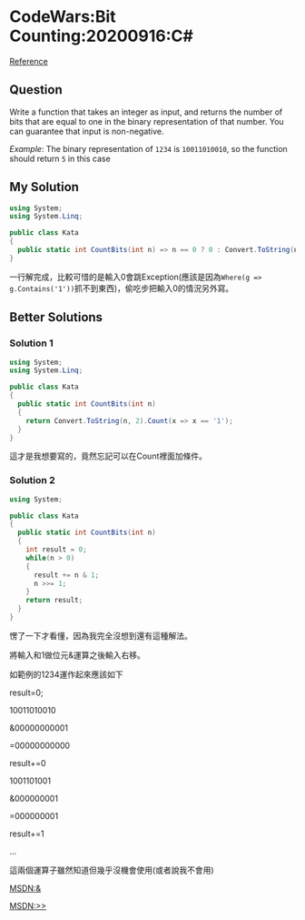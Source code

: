 # CodeWars:Bit Counting:20200916:C#

[Reference](https://www.codewars.com/kata/526571aae218b8ee490006f4/csharp)



## Question

Write a function that takes an integer as input, and returns the number of bits that are equal to one in the binary representation of that number. You can guarantee that input is non-negative.

*Example*: The binary representation of `1234` is `10011010010`, so the function should return `5` in this case

## My Solution

```C#
using System;
using System.Linq;

public class Kata
{
  public static int CountBits(int n) => n == 0 ? 0 : Convert.ToString(n, 2).GroupBy(c => c).Where(g => g.Contains('1')).Single().Count();
}
```

一行解完成，比較可惜的是輸入0會跳Exception(應該是因為`Where(g => g.Contains('1'))`抓不到東西)，偷吃步把輸入0的情況另外寫。

## Better Solutions

### Solution 1

```C#
using System;
using System.Linq;

public class Kata
{
  public static int CountBits(int n)
  {
    return Convert.ToString(n, 2).Count(x => x == '1');
  }
}
```

這才是我想要寫的，竟然忘記可以在Count裡面加條件。



### Solution 2

```C#
using System;

public class Kata
{
  public static int CountBits(int n)
  {
    int result = 0;
    while(n > 0)
    {
      result += n & 1;
      n >>= 1;
    }
    return result;
  }
}
```

愣了一下才看懂，因為我完全沒想到還有這種解法。

將輸入和1做位元&運算之後輸入右移。



如範例的1234運作起來應該如下

result=0;

  10011010010

&00000000001

=00000000000

result+=0

 1001101001

&000000001

=000000001

result+=1

...



這兩個運算子雖然知道但幾乎沒機會使用(或者說我不會用)

[MSDN:&](https://docs.microsoft.com/zh-tw/dotnet/csharp/language-reference/operators/boolean-logical-operators#logical-and-operator-)

[MSDN:>>](https://docs.microsoft.com/zh-tw/dotnet/csharp/language-reference/operators/bitwise-and-shift-operators#right-shift-operator-)